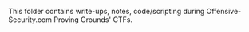 This folder contains write-ups, notes, code/scripting during Offensive-Security.com Proving Grounds' CTFs.
